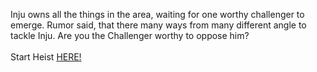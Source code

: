 Inju owns all the things in the area, waiting for one worthy challenger to emerge. Rumor said, that there many ways from many different angle to tackle Inju. Are you the Challenger worthy to oppose him?  
&nbsp;  
Start Heist [HERE!](http://127.0.0.1:50001)